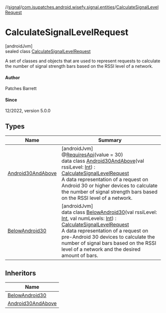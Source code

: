 //[signal](../../../index.md)/[com.isupatches.android.wisefy.signal.entities](../index.md)/[CalculateSignalLevelRequest](index.md)

# CalculateSignalLevelRequest

[androidJvm]\
sealed class [CalculateSignalLevelRequest](index.md)

A set of classes and objects that are used to represent requests to calculate the number of signal strength bars based on the RSSI level of a network.

#### Author

Patches Barrett

#### Since

12/2022, version 5.0.0

## Types

| Name | Summary |
|---|---|
| [Android30AndAbove](-android30-and-above/index.md) | [androidJvm]<br>@[RequiresApi](https://developer.android.com/reference/kotlin/androidx/annotation/RequiresApi.html)(value = 30)<br>data class [Android30AndAbove](-android30-and-above/index.md)(val rssiLevel: [Int](https://kotlinlang.org/api/latest/jvm/stdlib/kotlin/-int/index.html)) : [CalculateSignalLevelRequest](index.md)<br>A data representation of a request on Android 30 or higher devices to calculate the number of signal strength bars based on the RSSI level of a network. |
| [BelowAndroid30](-below-android30/index.md) | [androidJvm]<br>data class [BelowAndroid30](-below-android30/index.md)(val rssiLevel: [Int](https://kotlinlang.org/api/latest/jvm/stdlib/kotlin/-int/index.html), val numLevels: [Int](https://kotlinlang.org/api/latest/jvm/stdlib/kotlin/-int/index.html)) : [CalculateSignalLevelRequest](index.md)<br>A data representation of a request on pre-Android 30 devices to calculate the number of signal bars based on the RSSI level of a network and the desired amount of bars. |

## Inheritors

| Name |
|---|
| [BelowAndroid30](-below-android30/index.md) |
| [Android30AndAbove](-android30-and-above/index.md) |

